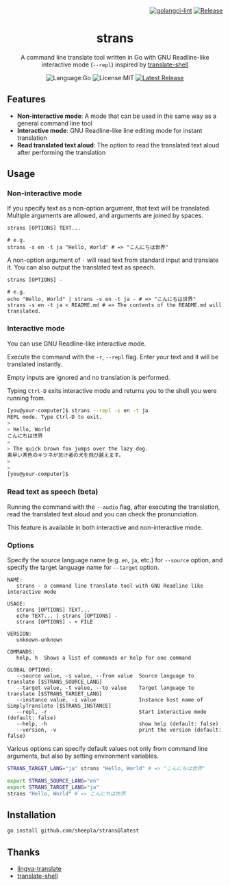 <div align="right">

[![golangci-lint](https://github.com/sheepla/strans/actions/workflows/ci.yml/badge.svg)](https://github.com/sheepla/strans/actions/workflows/ci.yml)
[![Release](https://github.com/sheepla/strans/actions/workflows/release.yml/badge.svg)](https://github.com/sheepla/strans/actions/workflows/release.yml)

</div>

<div align="center">

# strans

</div>


<div align="center">

A command line translate tool written in Go with GNU Readline-like interactive mode (`--repl`) inspired by [translate-shell](https://github.com/soimort/translate-shell)


![Language:Go](https://img.shields.io/static/v1?label=Language&message=Go&color=blue&style=flat-square)
![License:MIT](https://img.shields.io/static/v1?label=License&message=MIT&color=blue&style=flat-square)
[![Latest Release](https://img.shields.io/github/v/release/sheepla/strans?style=flat-square)](https://github.com/sheepla/strans/releases/latest)

</div>

## Features

- **Non-interactive mode**: A mode that can be used in the same way as a general command line tool
- **Interactive mode**: GNU Readline-like line editing mode for instant translation
- **Read translated text aloud**: The option to read the translated text aloud after performing the translation

## Usage

### Non-interactive mode

If you specify text as a non-option argument, that text will be translated. Multiple arguments are allowed, and arguments are joined by spaces.

```
strans [OPTIONS] TEXT...

# e.g.
strans -s en -t ja "Hello, World" # => "こんにちは世界"
```

A non-option argument of `-` will read text from standard input and translate it.
You can also output the translated text as speech.

```
strans [OPTIONS] -

# e.g.
echo "Hello, World" | strans -s en -t ja - # => "こんにちは世界"
strans -s en -t ja < README.md # => The contents of the README.md will translated.
```

### Interactive mode

You can use GNU Readline-like interactive mode.

Execute the command with the `-r`, `--repl` flag. 
Enter your text and it will be translated instantly.

Empty inputs are ignored and no translation is performed.

Typing `Ctrl-D` exits interactive mode and returns you to the shell you were running from.

```sh
[you@your-computer]$ strans --repl -s en -t ja
REPL mode. Type Ctrl-D to exit.
>
> Hello, World
こんにちは世界
>
> The quick brown fox jumps over the lazy dog.
素早い茶色のキツネが怠け者の犬を飛び越えます。
>
>
[you@your-computer]$ 
```

### Read text as speech (beta)

Running the command with the `--audio` flag, after executing the translation, read the translated text aloud and you can check the pronunciation.

This feature is available in both interactive and non-interactive mode.

### Options

Specify the source language name (e.g. `en`, `ja`, etc.) for `--source` option, and specify the target language name for `--target` option.

```
NAME:
   strans - a command line translate tool with GNU Readline like interactive mode

USAGE:
   strans [OPTIONS] TEXT...
   echo TEXT... | strans [OPTIONS] -
   strans [OPTIONS] - < FILE

VERSION:
   unknown-unknown

COMMANDS:
   help, h  Shows a list of commands or help for one command

GLOBAL OPTIONS:
   --source value, -s value, --from value  Source language to translate [$STRANS_SOURCE_LANG]
   --target value, -t value, --to value    Target language to translate [$STRANS_TARGET_LANG]
   --instance value, -i value              Instance host name of SimplyTranslate [$STRANS_INSTANCE]
   --repl, -r                              Start interactive mode (default: false)
   --help, -h                              show help (default: false)
   --version, -v                           print the version (default: false)
```

Various options can specify default values not only from command line arguments, 
but also by setting environment variables.

```sh
STRANS_TARGET_LANG="ja" strans "Hello, World" # => "こんにちは世界"

export STRANS_SOURCE_LANG="en"
export STRANS_TARGET_LANG="ja"
strans "Hello, World" # => こんにちは世界
```

## Installation

```sh
go install github.com/sheepla/strans@latest
```

## Thanks

- [lingva-translate](https://github.com/thedaviddelta/lingva-translate)
- [translate-shell](https://github.com/soimort/translate-shell)


